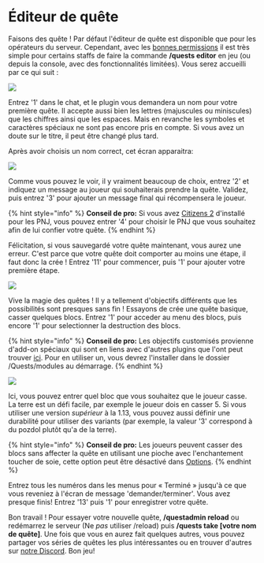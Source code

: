 # Éditeur de quête

Faisons des quête ! Par défaut l'éditeur de quête est disponible que pour les opérateurs du serveur. Cependant, avec les [bonnes permissions](https://pikamug.gitbook.io/quests/v/french-francais/configuration/commands-and-permissions) il est très simple pour certains staffs de faire la commande **/quests editor** en jeu (ou depuis la console, avec des fonctionnalités limitées). Vous serez accueilli par ce qui suit :

![](../.gitbook/assets/quest\_editor.png)

Entrez '1' dans le chat, et le plugin vous demandera un nom pour votre première quête. Il accepte aussi bien les lettres (majuscules ou miniscules) que les chiffres ainsi que les espaces. Mais en revanche les symboles et caractères spéciaux ne sont pas encore pris en compte. Si vous avez un doute sur le titre, il peut être changé plus tard.

Après avoir choisis un nom correct, cet écran apparaitra:

![](<../.gitbook/assets/quest\_main (1).png>)

Comme vous pouvez le voir, il y vraiment beaucoup de choix, entrez '2' et indiquez un message au joueur qui souhaiterais prendre la quête. Validez, puis entrez '3' pour ajouter un message final qui récompensera le joueur.

{% hint style="info" %}
**Conseil de pro:** Si vous avez [Citizens 2](https://www.spigotmc.org/resources/citizens.13811/) d'installé pour les PNJ, vous pouvez entrer '4' pour choisir le PNJ que vous souhaitez afin de lui confier votre quête.
{% endhint %}

Félicitation, si vous sauvegardé votre quête maintenant, vous aurez une erreur. C'est parce que votre quête doit comporter au moins une étape, il faut donc la crée ! Entrez '11' pour commencer, puis '1' pour ajouter votre première étape.

![](../.gitbook/assets/quest\_stage.png)

Vive la magie des quêtes ! Il y a tellement d'objectifs différents que les possibilités sont presques sans fin ! Essayons de crée une quête basique, casser quelques blocs. Entrez '1' pour acceder au menu des blocs, puis encore '1' pour selectionner la destruction des blocs.

{% hint style="info" %}
**Conseil de pro:** Les objectifs customisés provienne d'add-on spéciaux qui sont en liens avec d'autres plugins que l'ont peut trouver [ici](https://pikamug.gitbook.io/quests/v/french-francais/intermediaire/modules). Pour en utiliser un, vous devrez l'installer dans le dossier /Quests/modules au démarrage.
{% endhint %}

![](../.gitbook/assets/quest\_break.png)

Ici, vous pouvez entrer quel bloc que vous souhaitez que le joueur casse. La terre est un défi facile, par exemple le joueur dois en casser 5. Si vous utiliser une version _supérieur_ à la 1.13, vous pouvez aussi définir une durabilité pour utiliser des variants (par exemple, la valeur '3' correspond à du pozdol plutôt qu'a de la terre).

{% hint style="info" %}
**Conseil de pro:** Les joueurs peuvent casser des blocs sans affecter la quête en utilisant une pioche avec l'enchantement toucher de soie, cette option peut être désactivé dans [Options](../beginner/options.md).
{% endhint %}

Entrez tous les numéros dans les menus pour « Terminé » jusqu'à ce que vous reveniez à l'écran de message 'demander/terminer'. Vous avez presque finis! Entrez '13' puis '1' pour enregistrer votre quête.

Bon travail ! Pour essayer votre nouvelle quête, **/questadmin reload** ou redémarrez le serveur (Ne _pas_ utiliser /reload) puis **/quests take \[votre nom de quête]**. Une fois que vous en aurez fait quelques autres, vous pouvez partager vos séries de quêtes les plus intéressantes ou en trouver d'autres sur [notre Discord](https://discord.com/invite/d56CQ6e). Bon jeu!
